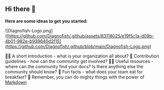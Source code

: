## Hi there 👋


**Here are some ideas to get you started:**

![Diagnofish-Logo.png]([https://github.com/Diagnofish/.github/assets/83118025/e19f5c1a-d09b-4b01-982e-b939640d2f15](https://github.com/Diagnofish/.github/blob/main/Diagnofish-Logo.png)


🙋‍♀️ A short introduction - what is your organization all about?
🌈 Contribution guidelines - how can the community get involved?
👩‍💻 Useful resources - where can the community find your docs? Is there anything else the community should know?
🍿 Fun facts - what does your team eat for breakfast?
🧙 Remember, you can do mighty things with the power of [Markdown](https://docs.github.com/github/writing-on-github/getting-started-with-writing-and-formatting-on-github/basic-writing-and-formatting-syntax)
